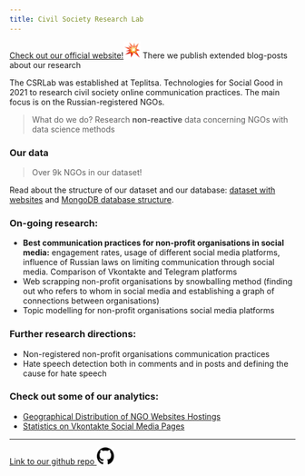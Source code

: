 ```yaml
---
title: Civil Society Research Lab
---
```


[Check out our official website!<img src ="https://raw.githubusercontent.com/Teplitsa/CSRLab/main/docs/images/boom.png" width="30" height="30" alt="boom">](http://lab.te-st.ru/) There we publish extended blog-posts about our research

The CSRLab was established at Teplitsa. Technologies for Social Good in 2021 to research civil society online communication practices. The main focus is on the Russian-registered NGOs.

> What do we do? Research **non-reactive** data concerning NGOs with data science methods

### Our data

> Over 9k NGOs in our dataset!

Read about the structure of our dataset and our database: [dataset with websites](./Our_Data/websites-dataset/) and [MongoDB database structure](./Our_Data/database-structure).

### On-going research:

- **Best communication practices for non-profit organisations in social media:** engagement rates, usage of different social media platforms, influence of Russian laws on limiting communication through social media. Comparison of Vkontakte and Telegram platforms
- Web scrapping non-profit organisations by snowballing method (finding out who refers to whom in social media and establishing a graph of connections between organisations)
- Topic modelling for non-profit organisations social media platforms

### Further research directions:

- Non-registered non-profit organisations communication practices
- Hate speech detection both in comments and in posts and defining the cause for hate speech

### Check out some of our analytics:

* [Geographical Distribution of NGO Websites Hostings](./NGO_Websites_Analysis/hostings)
* [Statistics on Vkontakte Social Media Pages](./NGO_Social_Media_Analysis/vk_analysis) 

---

[Link to our github repo <img src="https://raw.githubusercontent.com/Teplitsa/CSRLab/main/docs/images/github-logo.png" width="30" height="30" alt="github-logo">](https://github.com/Teplitsa/CSRLab)
